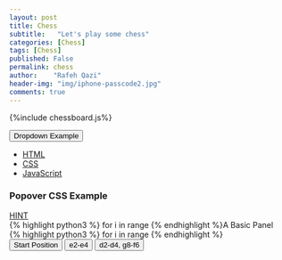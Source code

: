 ```yaml
---
layout: post
title: Chess
subtitle:   "Let's play some chess"
categories: [Chess]
tags: [Chess]
published: False
permalink: chess
author:    "Rafeh Qazi"
header-img: "img/iphone-passcode2.jpg"
comments: true
---
```

{%include chessboard.js%}
<div class="dropdown">
  <button class="btn btn-primary dropdown-toggle" type="button" data-toggle="dropdown">Dropdown Example
  <span class="caret"></span></button>
  <ul class="dropdown-menu">
    <li><a id="html" href="#">HTML</a></li>
    <li><a href="#">CSS</a></li>
    <li><a href="#">JavaScript</a></li>
  </ul>
</div>

<script type="text/javascript">
	$("#html").click(function(e){
		if (!data) return e.preventDefault()
		alert("GOOD JOB!");
	});
</script>


<div class="container">
  <h3>Popover CSS Example</h3>
  <a href="#" 
  data-toggle="popover" 
  title="Popover Header" 
  class="btn btn-large btn-danger" 
  data-content="King's Gambit">HINT</a>
</div>

<script>
$(document).ready().click(function(e){
    $('[data-toggle="popover"]').popover();
    e.preventDefault(); 


});
</script>

<div class="panel panel-default">
  <div class="panel-body"> {% highlight python3 %}
  for i in range
  {% endhighlight %}A Basic Panel</div>
  <div class="panel-footer">{% highlight python3 %}
  for i in range
  {% endhighlight %}</div>
</div>
<!--
<div class="board" style="width: 400px"></div>

<script> 
	(function() {
		var start = 'start';
		if (window.location.hash.length > 1) {
			start = window.location.hash.substring(1);
		}

		function outputFen(oldPos, newPos) {
			console.log("http://" + window.location.host + window.location.pathname + "#" + ChessBoard.objToFen(newPos));
		}

		var cfg = {
			showNotation: true,
			draggable: true,
		 	position: start,
		 	pieceTheme: "{{ site.baseurl }}/lib/chessboard/img/chesspieces/wikipedia/{piece}.png",
		 	onChange: outputFen
		};

		var board_div = $('.board:last');
		var board = ChessBoard(board_div[0], cfg);
	})();
</script>


-->

<!-- Chessboard with Moves -->
<div class="board" style="width: 400px"></div>
<input type="button" id="startPositionBtn" value="Start Position" />
<input type="button" id="move1Btn" value="e2-e4" />
<input type="button" id="move2Btn" value="d2-d4, g8-f6" />

<script>
var board = ChessBoard('board', 'start');
var cfg = {
			showNotation: true,
		 	position: start,
		 	pieceTheme: "{{ site.baseurl }}/lib/chessboard/img/chesspieces/wikipedia/{piece}.png",
		 	onChange: outputFen

$('#startPositionBtn').on('click', board.start);

$('#move1Btn').on('click', function() {
  board.move('e2-e4');
});

$('#move2Btn').on('click', function() {
  board.move('d2-d4', 'g8-f6');
});
</script>




<!--
<div class="board" style="width: 400px"></div>
<div class="wrong">Wrong move! Try again... </div>

<div class="correct" > Correct!</div>


<button class="btn btn-default act-reset-board">Reset Position</button>

<script> 
	(function() {
		var START_POS = 'rnbqkbnr/pppp1ppp/8/4p3/4P3/8/PPPP1PPP/RNBQKBNR';
		var TARGET_POS = 'rnbqkbnr/pppp1ppp/8/4p3/4PP2/8/PPPP2PP/RNBQKBNR';

		var checkBoard = function(oldPos, newPos) {
			console.log("Position changed:");
			console.log("Old position: " + ChessBoard.objToFen(oldPos));
			console.log("New position: " + ChessBoard.objToFen(newPos));

			if (ChessBoard.objToFen(newPos) == TARGET_POS) {
				// alert("Correct!");
				$(".correct").css("display", "block");
			} else if (ChessBoard.objToFen(newPos) == START_POS) {
				// Fine, we just moved back to the beginning position.
			} else {
				setTimeout(function() {
					board.position(START_POS);	
					$(".wrong").css("display", "block");
				}, 10);
			}
	    }

		var cfg = {
			draggable: true,
		 	position: START_POS,
		 	pieceTheme: "{{ site.baseurl }}/lib/chessboard/img/chesspieces/wikipedia/{piece}.png",
		 	onChange: checkBoard
		};

		var board_div = $('.board:last');
		var board = ChessBoard(board_div[0], cfg);

		var reset_button = $('.act-reset-board:last');
		reset_button.on('click', function() {
			board.position(START_POS);
		});
	})();
</script>


<div class="board" style="width: 400px"></div>
<button class="btn btn-default act-reset-board">Reset Position</button>

<script> 
	(function() {
		var START_POS = 'rnbqkbnr/pppp1ppp/8/4p3/4P3/8/PPPP1PPP/RNBQKBNR';
		var TARGET_POS = 'rnbqkbnr/pppp1ppp/8/4p3/4PP2/8/PPPP2PP/RNBQKBNR';

		var checkBoard = function(oldPos, newPos) {
			console.log("Position changed:");
			console.log("Old position: " + ChessBoard.objToFen(oldPos));
			console.log("New position: " + ChessBoard.objToFen(newPos));

			if (ChessBoard.objToFen(newPos) == TARGET_POS) {
				alert("Correct!");
			} else if (ChessBoard.objToFen(newPos) == START_POS) {
				// Fine, we just moved back to the beginning position.
			} else {
				setTimeout(function() {
					board.position(START_POS);	
				}, 10);
			}
	    }

		var cfg = {
			draggable: true,
		 	position: START_POS,
		 	pieceTheme: "{{ site.baseurl }}/lib/chessboard/img/chesspieces/wikipedia/{piece}.png",
		 	onChange: checkBoard
		};

		var board_div = $('.board:last');
		var board = ChessBoard(board_div[0], cfg);

		var reset_button = $('.act-reset-board:last');
		reset_button.on('click', function() {
			board.position(START_POS);
		});
	})();
</script>
-->